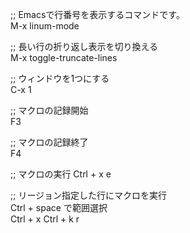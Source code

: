 ;; Emacsで行番号を表示するコマンドです。  
M-x linum-mode

;; 長い行の折り返し表示を切り換える  
M-x toggle-truncate-lines

;; ウィンドウを1つにする  
C-x 1

;; マクロの記録開始  
F3

;; マクロの記録終了  
F4

;; マクロの実行
Ctrl + x e

;; リージョン指定した行にマクロを実行  
Ctrl + space で範囲選択  
Ctrl + x Ctrl + k r
